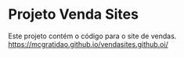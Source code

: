 # Projeto Venda Sites
Este projeto contém o código para o site de vendas.
https://mcgratidao.github.io/vendasites.github.oi/
